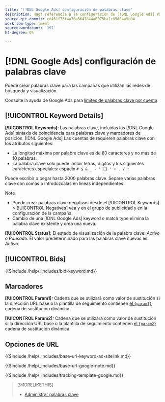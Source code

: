 ```yaml
---
title: "[!DNL Google Ads] configuración de palabras clave"
description: Haga referencia a la configuración de [!DNL Google Ads] Palabras clave.
source-git-commit: cd461f73f4a70a5647844a6075ba1c65d64a9b04
workflow-type: tm+mt
source-wordcount: '197'
ht-degree: 0%

---
```


# [!DNL Google Ads] configuración de palabras clave

Puede crear palabras clave para las campañas que utilizan las redes de búsqueda y visualización.

Consulte la ayuda de Google Ads para [límites de palabras clave por cuenta](https://support.google.com/google-ads/answer/6372658).

## [!UICONTROL Keyword Details]

**[!UICONTROL Keywords]:** Las palabras clave, incluidas las [!DNL Google Ads] sintaxis de coincidencia para palabras clave y marcadores de posición. [!DNL Google Ads] Las cuentas de requieren palabras clave con los atributos siguientes:

* La longitud máxima por palabra clave es de 80 caracteres y no más de 10 palabras.
* La palabra clave solo puede incluir letras, dígitos y los siguientes caracteres especiales: espacio `# $ & _ - " [] ' + . / :`

Puede escribir o pegar hasta 2000 palabras clave. Separe varias palabras clave con comas o introdúzcalas en líneas independientes.

>[!NOTE]
>
>* Puede crear palabras clave negativas desde el [!UICONTROL Keywords] > [!UICONTROL Negatives] vea y en el grupo de publicidad y en la configuración de la campaña.
>* Cambio de una [!DNL Google Ads] keyword o match type elimina la palabra clave existente y crea una nueva.


**[!UICONTROL Status]:** El estado de visualización de la palabra clave: *Activo* o *Pausado*. El valor predeterminado para las palabras clave nuevas es *Activo*.

## [!UICONTROL Bids]

<!-- **[!UICONTROL Bid]:** -->

{{$include /help/_includes/bid-keyword.md}}

## Marcadores

**[!UICONTROL Param1]:** Cadena que se utilizará como valor de sustitución si la dirección URL base o la plantilla de seguimiento contienen [el `{param1}`](https://support.google.com/google-ads/answer/6305348) cadena de sustitución dinámica.

**[!UICONTROL Param2]:** Cadena que se utilizará como valor de sustitución si la dirección URL base o la plantilla de seguimiento contienen [el `{param2}`](https://support.google.com/google-ads/answer/6305348) cadena de sustitución dinámica.

## Opciones de URL

<!-- **[!UICONTROL Base URl]:** -->

{{$include /help/_includes/base-url-keyword-ad-sitelink.md}}

<!-- **[note for Base URL field]:** -->

{{$include /help/_includes/base-url-google-note.md}}

<!-- **[!UICONTROL Tracking Template]:** -->

{{$include /help/_includes/tracking-template-google.md}}

>[!MORELIKETHIS]
>
>* [Administrar palabras clave](/help/search-social-commerce/campaign-management/campaigns/keyword-manage.md)

